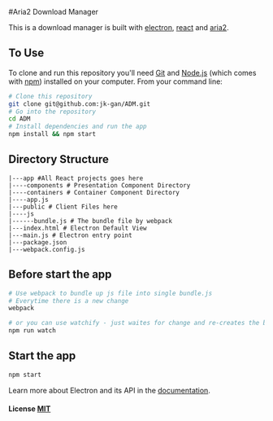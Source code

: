 #Aria2 Download Manager

This is a download manager is built with [electron](http://electron.atom.io), [react](https://facebook.github.io/react/) and [aria2](https://aria2.github.io).

## To Use

To clone and run this repository you'll need [Git](https://git-scm.com) and [Node.js](https://nodejs.org/en/download/) (which comes with [npm](http://npmjs.com)) installed on your computer. From your command line:

```bash
# Clone this repository
git clone git@github.com:jk-gan/ADM.git
# Go into the repository
cd ADM
# Install dependencies and run the app
npm install && npm start
```

## Directory Structure
```
|---app #All React projects goes here
|----components # Presentation Component Directory
|----containers # Container Component Directory
|----app.js
|---public # Client Files here
|----js
|------bundle.js # The bundle file by webpack
|---index.html # Electron Default View
|---main.js # Electron entry point
|---package.json
|---webpack.config.js
```

## Before start the app
```bash
# Use webpack to bundle up js file into single bundle.js
# Everytime there is a new change
webpack

# or you can use watchify - just waites for change and re-creates the bundle
npm run watch
```

## Start the app
```bash
npm start
```

Learn more about Electron and its API in the [documentation](http://electron.atom.io/docs/latest).

#### License [MIT](LICENSE.md)
